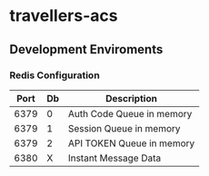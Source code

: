 # travellers-acs

## Development Enviroments  

### Redis Configuration  

Port | Db | Description
---- | -- | -----------
6379 | 0  | Auth Code Queue in memory
6379 | 1  | Session Queue in memory
6379 | 2  | API TOKEN Queue in memory
6380 | X  | Instant Message Data
